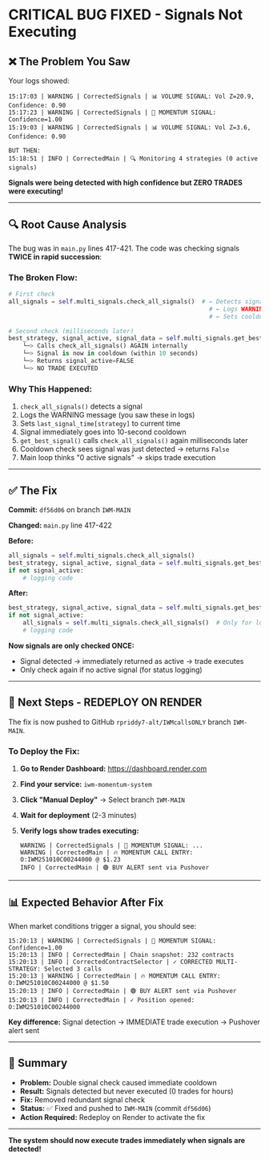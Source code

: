 # CRITICAL BUG FIXED - Signals Not Executing

## ❌ The Problem You Saw

Your logs showed:
```
15:17:03 | WARNING | CorrectedSignals | 📊 VOLUME SIGNAL: Vol Z=20.9, Confidence: 0.90
15:17:23 | WARNING | CorrectedSignals | 🚀 MOMENTUM SIGNAL: Confidence=1.00
15:19:03 | WARNING | CorrectedSignals | 📊 VOLUME SIGNAL: Vol Z=3.6, Confidence: 0.90

BUT THEN:
15:18:51 | INFO | CorrectedMain | 🔍 Monitoring 4 strategies (0 active signals)
```

**Signals were being detected with high confidence but ZERO TRADES were executing!**

---

## 🔍 Root Cause Analysis

The bug was in `main.py` lines 417-421. The code was checking signals **TWICE in rapid succession**:

### The Broken Flow:

```python
# First check
all_signals = self.multi_signals.check_all_signals()  # ← Detects signal
                                                        # ← Logs WARNING  
                                                        # ← Sets cooldown timer

# Second check (milliseconds later)
best_strategy, signal_active, signal_data = self.multi_signals.get_best_signal()
    └─> Calls check_all_signals() AGAIN internally
    └─> Signal is now in cooldown (within 10 seconds)
    └─> Returns signal_active=FALSE
    └─> NO TRADE EXECUTED
```

### Why This Happened:

1. `check_all_signals()` detects a signal
2. Logs the WARNING message (you saw these in logs)
3. Sets `last_signal_time[strategy]` to current time
4. Signal immediately goes into 10-second cooldown
5. `get_best_signal()` calls `check_all_signals()` again milliseconds later
6. Cooldown check sees signal was just detected → returns `False`
7. Main loop thinks "0 active signals" → skips trade execution

---

## ✅ The Fix

**Commit:** `df56d06` on branch `IWM-MAIN`

**Changed:** `main.py` line 417-422

**Before:**
```python
all_signals = self.multi_signals.check_all_signals()
best_strategy, signal_active, signal_data = self.multi_signals.get_best_signal()
if not signal_active:
    # logging code
```

**After:**
```python
best_strategy, signal_active, signal_data = self.multi_signals.get_best_signal()
if not signal_active:
    all_signals = self.multi_signals.check_all_signals()  # Only for logging
    # logging code
```

**Now signals are only checked ONCE:**
- Signal detected → immediately returned as active → trade executes
- Only check again if no active signal (for status logging)

---

## 🚀 Next Steps - REDEPLOY ON RENDER

The fix is now pushed to GitHub `rpriddy7-alt/IWMcallsONLY` branch `IWM-MAIN`.

### To Deploy the Fix:

1. **Go to Render Dashboard:**
   https://dashboard.render.com

2. **Find your service:** `iwm-momentum-system`

3. **Click "Manual Deploy"** → Select branch `IWM-MAIN`

4. **Wait for deployment** (2-3 minutes)

5. **Verify logs show trades executing:**
   ```
   WARNING | CorrectedSignals | 🚀 MOMENTUM SIGNAL: ...
   WARNING | CorrectedMain | 🔥 MOMENTUM CALL ENTRY: O:IWM251010C00244000 @ $1.23
   INFO | CorrectedMain | 🟢 BUY ALERT sent via Pushover
   ```

---

## 📊 Expected Behavior After Fix

When market conditions trigger a signal, you should see:

```
15:20:13 | WARNING | CorrectedSignals | 🚀 MOMENTUM SIGNAL: Confidence=1.00
15:20:13 | INFO | CorrectedMain | Chain snapshot: 232 contracts
15:20:13 | INFO | CorrectedContractSelector | ✓ CORRECTED MULTI-STRATEGY: Selected 3 calls
15:20:13 | WARNING | CorrectedMain | 🔥 MOMENTUM CALL ENTRY: O:IWM251010C00244000 @ $1.50
15:20:13 | INFO | CorrectedMain | 🟢 BUY ALERT sent via Pushover
15:20:13 | INFO | CorrectedMain | ✓ Position opened: O:IWM251010C00244000
```

**Key difference:** Signal detection → IMMEDIATE trade execution → Pushover alert sent

---

## 🎯 Summary

- **Problem:** Double signal check caused immediate cooldown
- **Result:** Signals detected but never executed (0 trades for hours)
- **Fix:** Removed redundant signal check
- **Status:** ✅ Fixed and pushed to `IWM-MAIN` (commit `df56d06`)
- **Action Required:** Redeploy on Render to activate the fix

---

**The system should now execute trades immediately when signals are detected!**

